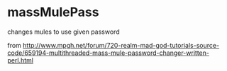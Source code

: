 massMulePass
============

changes mules to use given password

from http://www.mpgh.net/forum/720-realm-mad-god-tutorials-source-code/659194-multithreaded-mass-mule-password-changer-written-perl.html
